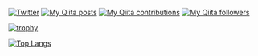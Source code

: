 [![Twitter](https://img.shields.io/twitter/follow/dokozon0?style=social)](https://twitter.com/dokozon0 "Twitter")
[![My Qiita posts](https://qiita-badge.apiapi.app/s/Ri__/posts.svg)](http://qiita.com/Ri__ "My Qiita posts")
[![My Qiita contributions](https://qiita-badge.apiapi.app/s/Ri__/contributions.svg)](http://qiita.com/Ri__ "My Qiita contributions")
[![My Qiita followers](https://qiita-badge.apiapi.app/s/Ri__/followers.svg)](http://qiita.com/Ri__ "My Qiita followers")

<!-- トロフィーのやつ -->
[![trophy](https://github-profile-trophy.vercel.app/?username=Rin-t)](https://github.com/Rin-t/github-profile-trophy)

<!-- lapras -->
<!--START_SECTION:lapras-card-->

<!--END_SECTION:lapras-card-->

<!-- 言語 -->
[![Top Langs](https://github-readme-stats.vercel.app/api/top-langs/?username=Rin-t)](https://github.com/Rin-t "Top Langs")

<!--
**Rin-t/Rin-t** is a ✨ _special_ ✨ repository because its `README.md` (this file) appears on your GitHub profile.

Here are some ideas to get you started:

- 🔭 I’m currently working on ...
- 🌱 I’m currently learning ...
- 👯 I’m looking to collaborate on ...
- 🤔 I’m looking for help with ...
- 💬 Ask me about ...
- 📫 How to reach me: ...
- 😄 Pronouns: ...
- ⚡ Fun fact: ...
-->
